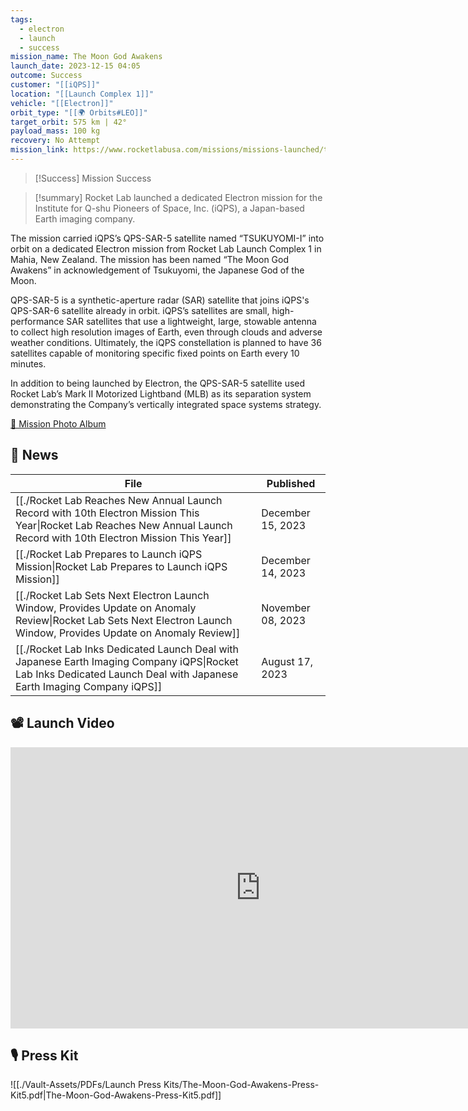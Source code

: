 ```yaml
---
tags:
  - electron
  - launch
  - success
mission_name: The Moon God Awakens
launch_date: 2023-12-15 04:05
outcome: Success
customer: "[[iQPS]]"
location: "[[Launch Complex 1]]"
vehicle: "[[Electron]]"
orbit_type: "[[🌍 Orbits#LEO]]"
target_orbit: 575 km | 42°
payload_mass: 100 kg
recovery: No Attempt
mission_link: https://www.rocketlabusa.com/missions/missions-launched/the-moon-god-awakes/
---
```


>[!Success] Mission Success

>[!summary]
Rocket Lab launched a dedicated Electron mission for the Institute for Q-shu Pioneers of Space, Inc. (iQPS), a Japan-based Earth imaging company. 
>
The mission carried iQPS’s QPS-SAR-5 satellite named “TSUKUYOMI-I” into orbit on a dedicated Electron mission from Rocket Lab Launch Complex 1 in Mahia, New Zealand. The mission has been named “The Moon God Awakens” in acknowledgement of Tsukuyomi, the Japanese God of the Moon.
>
QPS-SAR-5 is a synthetic-aperture radar (SAR) satellite that joins iQPS's QPS-SAR-6 satellite already in orbit. iQPS’s satellites are small, high-performance SAR satellites that use a lightweight, large, stowable antenna to collect high resolution images of Earth, even through clouds and adverse weather conditions. Ultimately, the iQPS constellation is planned to have 36 satellites capable of monitoring specific fixed points on Earth every 10 minutes.
>
In addition to being launched by Electron, the QPS-SAR-5 satellite used Rocket Lab’s Mark II Motorized Lightband (MLB) as its separation system demonstrating the Company’s vertically integrated space systems strategy.
>
[📸 Mission Photo Album](https://www.flickr.com/photos/rocketlab/albums/72177720311276533/)

## 📰 News
| File                                                                                                                                                                           | Published         |
| ------------------------------------------------------------------------------------------------------------------------------------------------------------------------------ | ----------------- |
| [[./Rocket Lab Reaches New Annual Launch Record with 10th Electron Mission This Year\|Rocket Lab Reaches New Annual Launch Record with 10th Electron Mission This Year]] | December 15, 2023 |
| [[./Rocket Lab Prepares to Launch iQPS Mission\|Rocket Lab Prepares to Launch iQPS Mission]]                                                                             | December 14, 2023 |
| [[./Rocket Lab Sets Next Electron Launch Window, Provides Update on Anomaly Review\|Rocket Lab Sets Next Electron Launch Window, Provides Update on Anomaly Review]]     | November 08, 2023 |
| [[./Rocket Lab Inks Dedicated Launch Deal with Japanese Earth Imaging Company iQPS\|Rocket Lab Inks Dedicated Launch Deal with Japanese Earth Imaging Company iQPS]]     | August 17, 2023   |


## 📽️ Launch Video

<iframe width="800" height="450" src="https://www.youtube.com/embed/iLwTLqaCnQ8" title="Rocket Lab&#39;s Electron - The Moon God Awakens Mission" frameborder="0" allow="accelerometer; autoplay; clipboard-write; encrypted-media; gyroscope; picture-in-picture; web-share" referrerpolicy="strict-origin-when-cross-origin" allowfullscreen></iframe>     

## 🎙️ Press Kit

![[./Vault-Assets/PDFs/Launch Press Kits/The-Moon-God-Awakens-Press-Kit5.pdf|The-Moon-God-Awakens-Press-Kit5.pdf]]